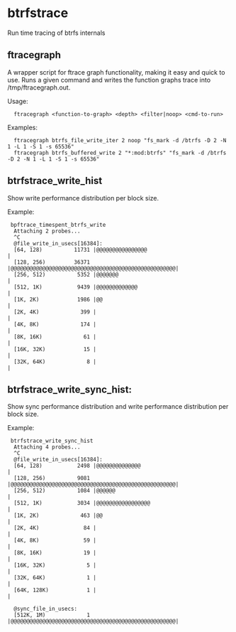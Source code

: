 # btrfstrace
Run time tracing of btrfs internals

## ftracegraph
A wrapper script for ftrace graph functionality, making it easy and quick to use. Runs a given command and writes the function graphs trace into /tmp/ftracegraph.out.

  Usage:

      ftracegraph <function-to-graph> <depth> <filter|noop> <cmd-to-run>

  Examples:

      ftracegraph btrfs_file_write_iter 2 noop "fs_mark -d /btrfs -D 2 -N 1 -L 1 -S 1 -s 65536"
      ftracegraph btrfs_buffered_write 2 "*:mod:btrfs" "fs_mark -d /btrfs -D 2 -N 1 -L 1 -S 1 -s 65536"

  
  
## btrfstrace_write_hist
  Show write performance distribution per block size.

  Example:

     bpftrace_timespent_btrfs_write
      Attaching 2 probes...
      ^C
      @file_write_in_usecs[16384]:
      [64, 128)          11731 |@@@@@@@@@@@@@@@@                                    |
      [128, 256)         36371 |@@@@@@@@@@@@@@@@@@@@@@@@@@@@@@@@@@@@@@@@@@@@@@@@@@@@|
      [256, 512)          5352 |@@@@@@@                                             |
      [512, 1K)           9439 |@@@@@@@@@@@@@                                       |
      [1K, 2K)            1986 |@@                                                  |
      [2K, 4K)             399 |                                                    |
      [4K, 8K)             174 |                                                    |
      [8K, 16K)             61 |                                                    |
      [16K, 32K)            15 |                                                    |
      [32K, 64K)             8 |                                                    |

## btrfstrace_write_sync_hist:
  Show sync performance distribution and write performance distribution per block size.

  Example:
 

     btrfstrace_write_sync_hist
      Attaching 4 probes...
      ^C
      @file_write_in_usecs[16384]:
      [64, 128)           2498 |@@@@@@@@@@@@@@                                      |
      [128, 256)          9081 |@@@@@@@@@@@@@@@@@@@@@@@@@@@@@@@@@@@@@@@@@@@@@@@@@@@@|
      [256, 512)          1084 |@@@@@@                                              |
      [512, 1K)           3034 |@@@@@@@@@@@@@@@@@                                   |
      [1K, 2K)             463 |@@                                                  |
      [2K, 4K)              84 |                                                    |
      [4K, 8K)              59 |                                                    |
      [8K, 16K)             19 |                                                    |
      [16K, 32K)             5 |                                                    |
      [32K, 64K)             1 |                                                    |
      [64K, 128K)            1 |                                                    |
    
      @sync_file_in_usecs:
      [512K, 1M)             1 |@@@@@@@@@@@@@@@@@@@@@@@@@@@@@@@@@@@@@@@@@@@@@@@@@@@@|
